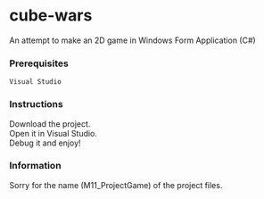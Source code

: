 # cube-wars
An attempt to make an 2D game in Windows Form Application (C#)

### Prerequisites

```
Visual Studio
```

### Instructions
Download the project.<br/>
Open it in Visual Studio.<br/>
Debug it and enjoy!

### Information
Sorry for the name (M11_ProjectGame) of the project files.
